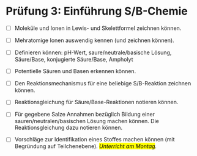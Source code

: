 # Prüfung 3: Einführung S/B-Chemie

* [ ] Moleküle und Ionen in Lewis- und Skelettformel zeichnen können.
* [ ] Mehratomige Ionen auswendig kennen (und zeichnen können).
* [ ] Definieren können: pH-Wert, saure/neutrale/basische Lösung, Säure/Base, konjugierte Säure/Base, Ampholyt
* [ ] Potentielle Säuren und Basen erkennen können.
* [ ] Den Reaktionsmechanismus für eine beliebige S/B-Reaktion zeichnen können.
* [ ] Reaktionsgleichung für Säure/Base-Reaktionen notieren können.
* [ ] Für gegebene Salze Annahmen bezüglich Bildung einer sauren/neutralen/basischen Lösung machen können. Die Reaktionsgleichung dazu notieren können.
* [ ] Vorschläge zur Identifikation eines Stoffes machen können (mit Begründung auf Teilchenebene). _<mark style="background-color:yellow;">Unterricht am Montag</mark>._

